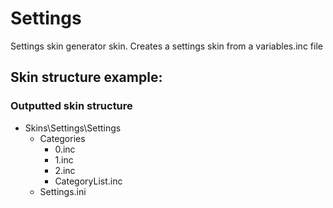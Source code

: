 # Settings

Settings skin generator skin. Creates a settings skin from a variables.inc file

## Skin structure example:

### Outputted skin structure

* Skins\Settings\Settings
    * Categories
      * 0.inc
      * 1.inc
      * 2.inc
      * CategoryList.inc
    * Settings.ini


